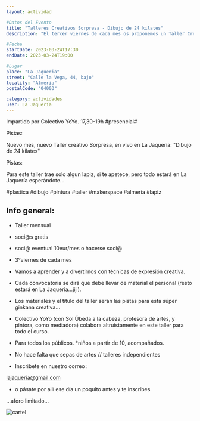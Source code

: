 ```yaml
---
layout: actividad

#Datos del Evento
title: "Talleres Creativos Sorpresa - Dibujo de 24 kilates"
description: "El tercer viernes de cada mes os proponemos un Taller Creativo, de la mano del Colectivo Yo-Yo"

#Fecha
startDate: 2023-03-24T17:30
endDate: 2023-03-24T19:00

#Lugar
place: "La Jaqueria"
street: "Calle la Vega, 44, bajo"
locality: "Almeria"
postalCode: "04003"

category: actividades
user: La Jaquería
---
```


Impartido por Colectivo YoYo. 
17,30-19h #presencial#

Pistas:

Nuevo mes, nuevo Taller creativo Sorpresa, en vivo en La Jaqueria: "Dibujo de 24 kilates"

Pistas:

Para este taller trae solo algun lapiz, si te apetece, pero todo estará en La Jaquería esperándote...


#plastica #dibujo #pintura #taller #makerspace #almeria #lapiz

## Info general:

- Taller mensual

- soci@s gratis 
- soci@ eventual 10eur/mes o hacerse soci@

- 3°viernes de cada mes

- Vamos a aprender y a divertirnos con técnicas de expresión creativa.

- Cada convocatoria se dirá qué debe llevar de material el personal (resto estará en La Jaquería...jiji).

- Los materiales y el título del taller serán las pistas para esta súper ginkana creativa...

- Colectivo YoYo (con Sol Úbeda a la cabeza,  profesora de artes, y pintora, como mediadora)  colabora altruistamente en este taller para todo el curso.

- Para todos los públicos. *niños a partir de 10, acompañados.

- No hace falta que sepas de artes // talleres independientes

- Inscribete en nuestro correo :

lajaqueria@gmail.com

-  o pásate por allí ese día un poquito antes y te inscribes

...aforo limitado...


![cartel](https://lajaqueria.org/recursos/varios/taller_creativo05.png)

